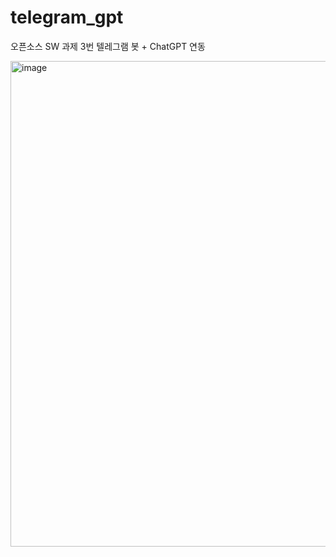 # telegram_gpt
오픈소스 SW 과제 3번 텔레그램 봇 + ChatGPT 연동

<img width="777" alt="image" src="https://github.com/jxharin/telegram_gpt/assets/126852968/e1b0eec2-fa53-4e67-946d-5fcf66f8b347">
